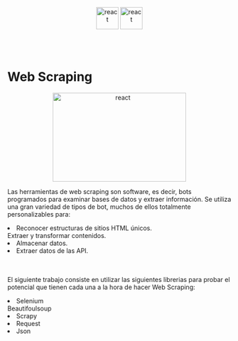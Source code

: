 <p align="center">
<img src="https://upload.wikimedia.org/wikipedia/commons/thumb/c/c3/Python-logo-notext.svg/200px-Python-logo-notext.svg.png" alt="react" width="50" height="50" />
<img src="https://upload.wikimedia.org/wikipedia/commons/d/d5/Selenium_Logo.png" alt="react" width="50" height="50" />
</p>

<br>
</br>


# Web Scraping



<p align="center">
<img src="https://www.antevenio.com/wp-content/uploads/2019/03/web-scraping-attack.jpg" alt="react" width="300" height="200" />
</p>



Las herramientas de web scraping son software, es decir, bots programados para examinar bases de datos y extraer información. Se utiliza una gran variedad de tipos de bot, muchos de ellos totalmente personalizables para:


<ui>
<li>
Reconocer estructuras de sitios HTML únicos.
</li>
Extraer y transformar contenidos.
</li>
<li>
Almacenar datos.
</li>
<li>
Extraer datos de las API.
</li>

</ui>

<br>
</br>

El siguiente trabajo consiste en utilizar las siguientes librerias para probar el potencial que tienen cada una a la hora de hacer Web Scraping:

<ui>
<li>
Selenium
</li>
Beautifoulsoup
</li>
<li>
Scrapy
</li>
<li>
Request
</li>
<li>
Json
</li>

</ui>
